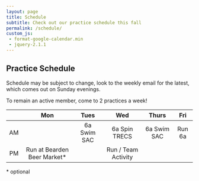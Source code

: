 ```yaml
---
layout: page
title: Schedule
subtitle: Check out our practice schedule this fall
permalink: /schedule/
custom_js:
 - format-google-calendar.min
 - jquery-2.1.1
---
```

## Practice Schedule
Schedule may be subject to change, look to the weekly email for the latest, which comes out on Sunday evenings.

To remain an active member, come to 2 practices a week!

|      |             Mon             |    Tues     |         Wed         |    Thurs    |  Fri   |
| :--: | :-------------------------: | :---------: | :-----------------: | :---------: | :----: |
|  AM  |                             | 6a Swim SAC |    6a Spin TRECS    | 6a Swim SAC | Run 6a |
|  PM  | Run at Bearden Beer Market* |             | Run / Team Activity |             |        |

\* optional
<ul id="events-upcoming">
</ul>


<script>
formatGoogleCalendar.init({
        calendarUrl: 'https://www.googleapis.com/calendar/v3/calendars/7caamt6q92v1vbrna0ergpoqks%40group.calendar.google.com/events?timeMin=2015-06-03T10%3A00%3A00-04%3A00&key=AIzaSyC39nF_t-bAogVVXR9dLGLiSEDywUt7Fgc',
        past: true,
        upcoming: true,
        sameDayTimes: true,
        pastTopN: 1,
        upcomingTopN: -1,
        itemsTagName: 'li',
        upcomingSelector: '#events-upcoming',
        upcomingHeading: '<h2>Upcoming events</h2>',
        format: ['*date*', ': ', '*summary*', ' <br/> ', '*description*', '<ol>', '*location*', '</ol>']
});
</script>
